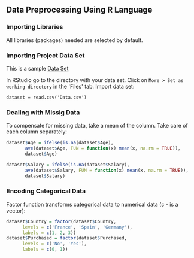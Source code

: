 ## Data Preprocessing Using R Language

### Importing Libraries
All libraries (packages) needed are selected by default.

### Importing Project Data Set
This is a sample [Data Set](https://github.com/vgorbic1/data-science/edit/master/Machine%20Learning/Data.csv)

In RStudio go to the directory with your data set. Click on `More > Set as working directory` in the 'Files' tab. Import data set:
```
dataset = read.csv('Data.csv')
```

### Dealing with Missig Data
To compensate for missing data, take a mean of the column. Take care of each column separately:
```r
dataset$Age = ifelse(is.na(dataset$Age),
       ave(dataset$Age, FUN = function(x) mean(x, na.rm = TRUE)),
       dataset$Age)

dataset$Salary = ifelse(is.na(dataset$Salary),
       ave(dataset$Salary, FUN = function(x) mean(x, na.rm = TRUE)),
       dataset$Salary)
```

### Encoding Categorical Data
Factor function transforms categorical data to numerical data (*c* - is a vector):
```r
dataset$Country = factor(dataset$Country, 
      levels = c('France', 'Spain', 'Germany'), 
      labels = c(1, 2, 3))
dataset$Purchased = factor(dataset$Purchased, 
      levels = c('No', 'Yes'), 
      labels = c(0, 1))
```
